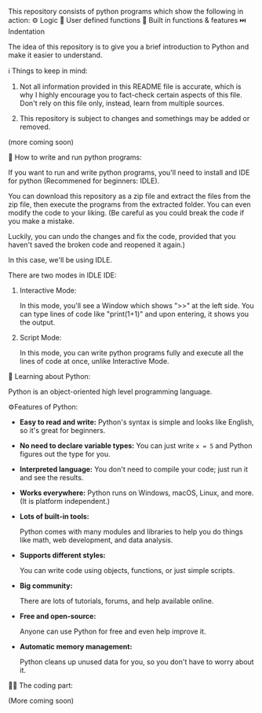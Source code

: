 This repository consists of python programs which show the following in action:
    ⚙️ Logic
    🔧 User defined functions
    🧰 Built in functions & features
    ⏭️ Indentation

The idea of this repository is to give you a brief introduction to Python and make it easier to understand.

ℹ️ Things to keep in mind:

1. Not all information provided in this README file is accurate, which is why I highly encourage you to fact-check certain aspects of this file. Don't rely on this file only, instead, learn from multiple sources.

2. This repository is subject to changes and somethings may be added or removed.

(more coming soon)


🔧 How to write and run python programs:

If you want to run and write python programs, you'll need to install and IDE for python (Recommened for beginners: IDLE).

You can download this repository as a zip file and extract the files from the zip file, then execute the programs from the extracted folder. You can even modify the code to your liking. (Be careful as you could break the code if you make a mistake. 

Luckily, you can undo the changes and fix the code, provided that you haven't saved the broken code and reopened it again.)

In this case, we'll be using IDLE.



There are two modes in IDLE IDE:

1. Interactive Mode:

    In this mode, you'll see a Window which shows ">>" at the left side. You can type lines of code like "print(1+1)" and upon entering, it shows you the output.

2. Script Mode:

    In this mode, you can write python programs fully and execute all the lines of code at once, unlike Interactive Mode.



🧠 Learning about Python:

Python is an object-oriented high level programming language.

⚙️Features of Python:

- **Easy to read and write:** 
    Python's syntax is simple and looks like English, so it's great for beginners.

- **No need to declare variable types:** 
    You can just write `x = 5` and Python figures out the type for you.

- **Interpreted language:** 
    You don't need to compile your code; just run it and see the results.

- **Works everywhere:** 
    Python runs on Windows, macOS, Linux, and more. (It is platform independent.)

- **Lots of built-in tools:** 

    Python comes with many modules and libraries to help you do things like math, web development, and data analysis.

- **Supports different styles:** 

    You can write code using objects, functions, or just simple scripts.

- **Big community:** 

    There are lots of tutorials, forums, and help available online.

- **Free and open-source:** 

    Anyone can use Python for free and even help improve it.

- **Automatic memory management:** 

    Python cleans up unused data for you, so you don't have to worry about it.

👨‍💻 The coding part:


(More coming soon)
